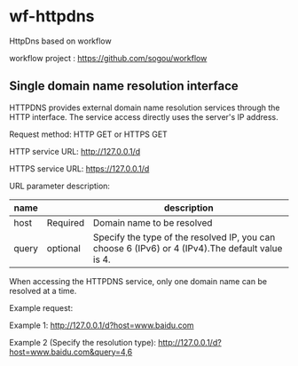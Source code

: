 # wf-httpdns

HttpDns based on workflow

workflow project : https://github.com/sogou/workflow

## Single domain name resolution interface

HTTPDNS provides external domain name resolution services through the HTTP interface. The service access directly uses the server's IP address. 

Request method: HTTP GET or HTTPS GET

HTTP service URL: http://127.0.0.1/d

HTTPS service URL: https://127.0.0.1/d

URL parameter description:


|  name   |    | description   |
|  ----  | ----  | ----|
| host  | Required | Domain name to be resolved |
| query  | optional | Specify the type of the resolved IP, you can choose 6 (IPv6) or 4 (IPv4).The default value is 4.  |

When accessing the HTTPDNS service, only one domain name can be resolved at a time.

Example request:

Example 1: http://127.0.0.1/d?host=www.baidu.com

Example 2 (Specify the resolution type): http://127.0.0.1/d?host=www.baidu.com&query=4,6
